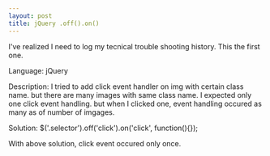 ```yaml
---
layout: post
title: jQuery .off().on()
---
```

<p>
I've realized I need to log my tecnical trouble shooting history. 
This the first one.
</p>

<p>
Language: jQuery<br />
</p><p>
Description: I tried to add click event handler on img with certain class name. but there are many images with same class name. I expected only one click event handling. but when I clicked one, event handling occured as many as of number of imgages.<br /></p><p>
Solution: $('.selector').off('click').on('click', function(){});<br /></p><p>
With above solution, click event occured only once.
</p>
